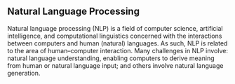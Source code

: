 ## Natural Language Processing

Natural language processing (NLP) is a field of computer science, artificial intelligence, and computational linguistics concerned with the interactions between computers and human (natural) languages. As such, NLP is related to the area of human–computer interaction. Many challenges in NLP involve: natural language understanding, enabling computers to derive meaning from human or natural language input; and others involve natural language generation.
